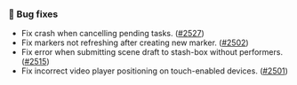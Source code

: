 ### 🐛 Bug fixes
* Fix crash when cancelling pending tasks. ([#2527](https://github.com/stashapp/stash/pull/2527))
* Fix markers not refreshing after creating new marker. ([#2502](https://github.com/stashapp/stash/pull/2502))
* Fix error when submitting scene draft to stash-box without performers. ([#2515](https://github.com/stashapp/stash/pull/2515))
* Fix incorrect video player positioning on touch-enabled devices. ([#2501](https://github.com/stashapp/stash/issues/2501))